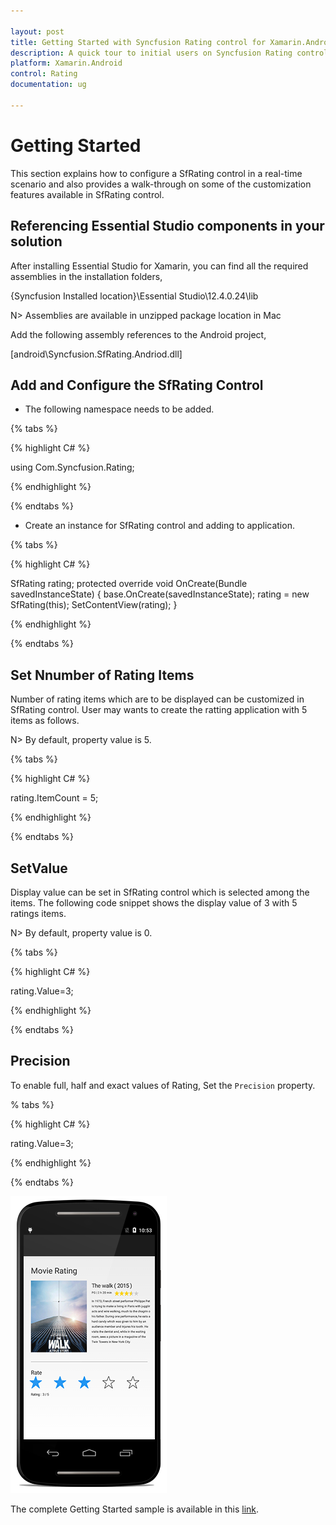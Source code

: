 ```yaml
---

layout: post
title: Getting Started with Syncfusion Rating control for Xamarin.Android
description: A quick tour to initial users on Syncfusion Rating control for Xamarin.Android platform
platform: Xamarin.Android
control: Rating
documentation: ug

---
```


# Getting Started

This section explains how to configure a SfRating control in a real-time scenario and also provides a walk-through on some of the customization features available in SfRating control.

## Referencing Essential Studio components in your solution

After installing Essential Studio for Xamarin, you can find all the required assemblies in the installation folders,

{Syncfusion Installed location}\Essential Studio\12.4.0.24\lib

N> Assemblies are available in unzipped package location in Mac

Add the following assembly references to the Android project,

[android\Syncfusion.SfRating.Andriod.dll]

## Add and Configure the SfRating Control

* The following namespace needs to be added.

{% tabs %}

{% highlight C# %}

using Com.Syncfusion.Rating;
	
{% endhighlight %}

{% endtabs %}

* Create an instance for SfRating control and adding to application.

{% tabs %}

{% highlight C# %}

SfRating rating;
protected override void OnCreate(Bundle savedInstanceState)
{
    base.OnCreate(savedInstanceState);
    rating = new SfRating(this);
    SetContentView(rating);
}
	
{% endhighlight %}

{% endtabs %}

## Set Nnumber of Rating Items

Number of rating items which are to be displayed can be customized in SfRating control. User may wants to create the ratting application with 5 items as follows.

N> By default, property value is 5.

{% tabs %}

{% highlight C# %}

rating.ItemCount = 5;

{% endhighlight %}

{% endtabs %}

## SetValue

Display value can be set in SfRating control which is selected among the items. The following code snippet shows the display value of 3 with 5 ratings items.

N> By default, property value is 0.

{% tabs %}

{% highlight C# %}

rating.Value=3;

{% endhighlight %}

{% endtabs %}

## Precision

To enable full, half and exact values of Rating, Set the `Precision` property. 

% tabs %}

{% highlight C# %}

rating.Value=3;

{% endhighlight %}

{% endtabs %}

![SfRatting Application](images/gettingstarted.png)

The complete Getting Started sample is available in this [link](http://www.syncfusion.com/downloads/support/directtrac/general/ze/SfRating_GettingStarted-436521212.zip).